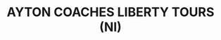 ---
title: "AYTON COACHES LIBERTY TOURS (NI)"
address: "4, Woodside Heights, Derry, Co. Derry BT47 2LQ"
tel: "028 7130 8769"
county: "Derry"
category: "Bus Services"
type: "Content"
lat: "054.9862610000"
lng: "-007.3014500000"
---